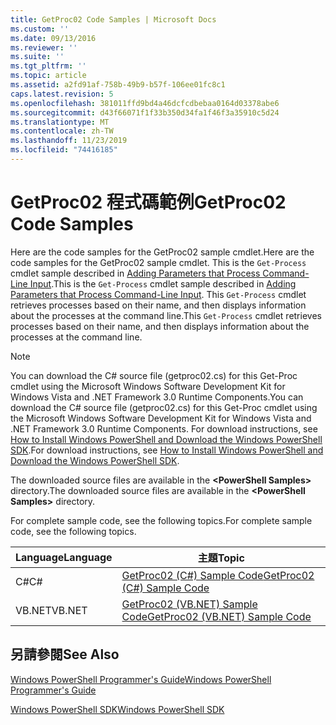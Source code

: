 ```yaml
---
title: GetProc02 Code Samples | Microsoft Docs
ms.custom: ''
ms.date: 09/13/2016
ms.reviewer: ''
ms.suite: ''
ms.tgt_pltfrm: ''
ms.topic: article
ms.assetid: a2fd91af-758b-49b9-b57f-106ee01fc8c1
caps.latest.revision: 5
ms.openlocfilehash: 381011ffd9bd4a46dcfcdbebaa0164d03378abe6
ms.sourcegitcommit: d43f66071f1f33b350d34fa1f46f3a35910c5d24
ms.translationtype: MT
ms.contentlocale: zh-TW
ms.lasthandoff: 11/23/2019
ms.locfileid: "74416185"
---
```

# <a name="getproc02-code-samples"></a><span data-ttu-id="10f7f-102">GetProc02 程式碼範例</span><span class="sxs-lookup"><span data-stu-id="10f7f-102">GetProc02 Code Samples</span></span>

<span data-ttu-id="10f7f-103">Here are the code samples for the GetProc02 sample cmdlet.</span><span class="sxs-lookup"><span data-stu-id="10f7f-103">Here are the code samples for the GetProc02 sample cmdlet.</span></span> <span data-ttu-id="10f7f-104">This is the `Get-Process` cmdlet sample described in [Adding Parameters that Process Command-Line Input](../cmdlet/adding-parameters-that-process-command-line-input.md).</span><span class="sxs-lookup"><span data-stu-id="10f7f-104">This is the `Get-Process` cmdlet sample described in [Adding Parameters that Process Command-Line Input](../cmdlet/adding-parameters-that-process-command-line-input.md).</span></span> <span data-ttu-id="10f7f-105">This `Get-Process` cmdlet retrieves processes based on their name, and then displays information about the processes at the command line.</span><span class="sxs-lookup"><span data-stu-id="10f7f-105">This `Get-Process` cmdlet retrieves processes based on their name, and then displays information about the processes at the command line.</span></span>

> [!NOTE]
> <span data-ttu-id="10f7f-106">You can download the C# source file (getproc02.cs) for this Get-Proc cmdlet using the Microsoft Windows Software Development Kit for Windows Vista and .NET Framework 3.0 Runtime Components.</span><span class="sxs-lookup"><span data-stu-id="10f7f-106">You can download the C# source file (getproc02.cs) for this Get-Proc cmdlet using the Microsoft Windows Software Development Kit for Windows Vista and .NET Framework 3.0 Runtime Components.</span></span> <span data-ttu-id="10f7f-107">For download instructions, see [How to Install Windows PowerShell and Download the Windows PowerShell SDK](/powershell/scripting/developer/installing-the-windows-powershell-sdk).</span><span class="sxs-lookup"><span data-stu-id="10f7f-107">For download instructions, see [How to Install Windows PowerShell and Download the Windows PowerShell SDK](/powershell/scripting/developer/installing-the-windows-powershell-sdk).</span></span>
>
> <span data-ttu-id="10f7f-108">The downloaded source files are available in the **\<PowerShell Samples>** directory.</span><span class="sxs-lookup"><span data-stu-id="10f7f-108">The downloaded source files are available in the **\<PowerShell Samples>** directory.</span></span>

<span data-ttu-id="10f7f-109">For complete sample code, see the following topics.</span><span class="sxs-lookup"><span data-stu-id="10f7f-109">For complete sample code, see the following topics.</span></span>

|<span data-ttu-id="10f7f-110">Language</span><span class="sxs-lookup"><span data-stu-id="10f7f-110">Language</span></span>|<span data-ttu-id="10f7f-111">主題</span><span class="sxs-lookup"><span data-stu-id="10f7f-111">Topic</span></span>|
|--------------|-----------|
|<span data-ttu-id="10f7f-112">C#</span><span class="sxs-lookup"><span data-stu-id="10f7f-112">C#</span></span>|[<span data-ttu-id="10f7f-113">GetProc02 (C#) Sample Code</span><span class="sxs-lookup"><span data-stu-id="10f7f-113">GetProc02 (C#) Sample Code</span></span>](./getproc02-csharp-sample-code.md)|
|<span data-ttu-id="10f7f-114">VB.NET</span><span class="sxs-lookup"><span data-stu-id="10f7f-114">VB.NET</span></span>|[<span data-ttu-id="10f7f-115">GetProc02 (VB.NET) Sample Code</span><span class="sxs-lookup"><span data-stu-id="10f7f-115">GetProc02 (VB.NET) Sample Code</span></span>](./getproc02-vb-net-sample-code.md)|

## <a name="see-also"></a><span data-ttu-id="10f7f-116">另請參閱</span><span class="sxs-lookup"><span data-stu-id="10f7f-116">See Also</span></span>

[<span data-ttu-id="10f7f-117">Windows PowerShell Programmer's Guide</span><span class="sxs-lookup"><span data-stu-id="10f7f-117">Windows PowerShell Programmer's Guide</span></span>](./windows-powershell-programmer-s-guide.md)

[<span data-ttu-id="10f7f-118">Windows PowerShell SDK</span><span class="sxs-lookup"><span data-stu-id="10f7f-118">Windows PowerShell SDK</span></span>](../windows-powershell-reference.md)
